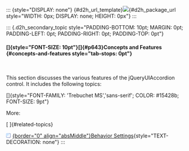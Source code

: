 ::: {style="DISPLAY: none"}
[](ms-xhelp:///?Id=d2h_url_template){#d2h_url_template}![](!package_url!){#d2h_package_url style="WIDTH: 0px; DISPLAY: none; HEIGHT: 0px"}
:::

::: {.d2h_secondary_topic style="PADDING-BOTTOM: 10pt; MARGIN: 0pt; PADDING-LEFT: 0pt; PADDING-RIGHT: 0pt; PADDING-TOP: 0pt"}
#### []{style="FONT-SIZE: 10pt"}[]{#p643}Concepts and Features {#concepts-and-features style="tab-stops: 0pt"}

 

This section discusses the various features of the jQueryUIAccordion control. It includes the following topics:

[]{style="FONT-FAMILY: 'Trebuchet MS','sans-serif'; COLOR: #15428b; FONT-SIZE: 9pt"} 

More:

[ ]{#related-topics}

[![](button.gif){border="0" align="absMiddle"}Behavior Settings](ms-xhelp:///?Id=8cf61406-05e4-46f7-9e40-8cb87b5e1ca1){style="TEXT-DECORATION: none"}
:::

